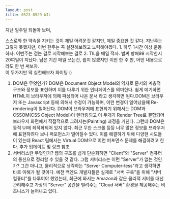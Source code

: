 ```yaml
---
layout: post
title: 0523-0529 WIL
---
```


지난 일주일 되돌아 보며,

스스로와 한 약속을 지키는 것이 제일 어려운것 같지만, 제일 중요한 것 같다. 
지난주는 그렇지 못했지만, 이번 한주는 꼭 실천해보려고 노력해야겠다. 
    1. 하루 1시간 이상 운동하자. 이번주는 걷는 걸로 시작해보는 걸로
    2. TIL을 매일 적자. 벌써 항해99 시작한지 20여일이 지났다. 남은 기간 매일 쓰는건, 쉽지 않겠지만 이번 한 주 만, 어떤 내용으로라도 한 번 써보자.    
이 두가지만 딱 실천해보자 화이팅 :)

1. DOM은 무엇인가?
    DOM은 Document Object Model의 약자로 문서의 계층적 구조와 정보를 표현하며 이를 다루기 위한 인터페이스를 의미한다. 쉽게 얘기하면 HTML이 브라우저에 의해 파싱되어 나온 문서 라고 생각하면 된다.DOM은 브라우저 또는 Javascript 등에 의해서 수정이 가능하며, 이런 변경이 일어났을때 Re-rendering이 일어난다. DOM이 브라우저에 표현되기 위해서는 DOM과 CSSOM(CSS Object Model)이 렌더링되고 이 두개가 Render Tree로 결합되어 브라우저 화면에서 직접적으로 그려지는(Painting) 과정을 거친다. 그런데 DOM은 동적 UI에 최적화되어 있지 않다. 최근 무한 스크롤 등등 너무 많은 정보를 브라우저에 표현하려다 보니 퍼포먼스가 떨어질수 있다. 이를 해결하기 위해 다양한 시도들이 있는데 React 팀에서는 Virtual DOM으로 이런 퍼포먼스 문제를 해결하려고 한다.
    추가 업데이트 및 링크 참조
2. 서버리스란 무엇인가?
    웹의 구조를 쉽게 단순화하면 "Client"와 "Server" 컴퓨터의 통신으로 정리할 수 있을 것 같다. 그럼 서버리스는 이런 "Server"가 없는 것인가? 그건 아니고, 물리적으로 생각하는 "Server Computer-less"라고 생각하면 바로 이해가 될 것이다. 예전 백엔드 개발자들은 실제로 "서버 구축"을 위해 "서버 컴퓨터"를 다루어야 했었는데, 최근에 와서는 Amazon과 같은 물리적 서버를 대신 관리해주고 가상의 "Server" 공간을 빌려주는 "Cloud 서버" 환경을 제공해주는 비즈니스가 늘어나고 있다.      
